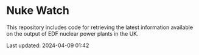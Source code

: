 # Nuke Watch

This repository includes code for retrieving the latest information available on the output of EDF nuclear power plants in the UK.

Last updated: 2024-04-09 01:42